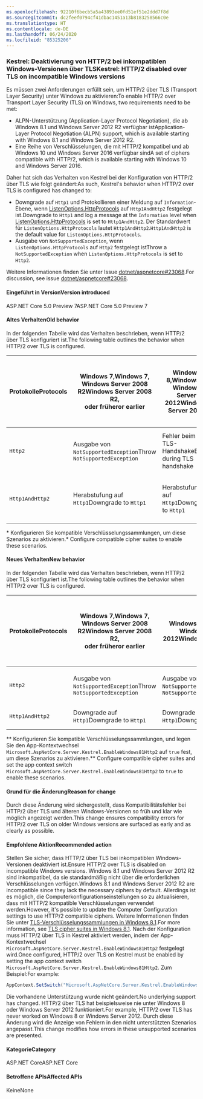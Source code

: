 ```yaml
---
ms.openlocfilehash: 92210f6becb5a5a43893ee0fd51ef51e2ddd7f8d
ms.sourcegitcommit: dc2feef0794cf41dbac1451a13b8183258566c0e
ms.translationtype: HT
ms.contentlocale: de-DE
ms.lasthandoff: 06/24/2020
ms.locfileid: "85325206"
---
```

### <a name="kestrel-http2-disabled-over-tls-on-incompatible-windows-versions"></a><span data-ttu-id="dfffb-101">Kestrel: Deaktivierung von HTTP/2 bei inkompatiblen Windows-Versionen über TLS</span><span class="sxs-lookup"><span data-stu-id="dfffb-101">Kestrel: HTTP/2 disabled over TLS on incompatible Windows versions</span></span>

<span data-ttu-id="dfffb-102">Es müssen zwei Anforderungen erfüllt sein, um HTTP/2 über TLS (Transport Layer Security) unter Windows zu aktivieren:</span><span class="sxs-lookup"><span data-stu-id="dfffb-102">To enable HTTP/2 over Transport Layer Security (TLS) on Windows, two requirements need to be met:</span></span>

- <span data-ttu-id="dfffb-103">ALPN-Unterstützung (Application-Layer Protocol Negotiation), die ab Windows 8.1 und Windows Server 2012 R2 verfügbar ist</span><span class="sxs-lookup"><span data-stu-id="dfffb-103">Application-Layer Protocol Negotiation (ALPN) support, which is available starting with Windows 8.1 and Windows Server 2012 R2.</span></span>
- <span data-ttu-id="dfffb-104">Eine Reihe von Verschlüsselungen, die mit HTTP/2 kompatibel und ab Windows 10 und Windows Server 2016 verfügbar sind</span><span class="sxs-lookup"><span data-stu-id="dfffb-104">A set of ciphers compatible with HTTP/2, which is available starting with Windows 10 and Windows Server 2016.</span></span>

<span data-ttu-id="dfffb-105">Daher hat sich das Verhalten von Kestrel bei der Konfiguration von HTTP/2 über TLS wie folgt geändert:</span><span class="sxs-lookup"><span data-stu-id="dfffb-105">As such, Kestrel's behavior when HTTP/2 over TLS is configured has changed to:</span></span>

- <span data-ttu-id="dfffb-106">Downgrade auf `Http1` und Protokollieren einer Meldung auf `Information`-Ebene, wenn [ListenOptions.HttpProtocols](/dotnet/api/microsoft.aspnetcore.server.kestrel.core.httpprotocols) auf `Http1AndHttp2` festgelegt ist.</span><span class="sxs-lookup"><span data-stu-id="dfffb-106">Downgrade to `Http1` and log a message at the `Information` level when [ListenOptions.HttpProtocols](/dotnet/api/microsoft.aspnetcore.server.kestrel.core.httpprotocols) is set to `Http1AndHttp2`.</span></span> <span data-ttu-id="dfffb-107">Der Standardwert für `ListenOptions.HttpProtocols` lautet `Http1AndHttp2`.</span><span class="sxs-lookup"><span data-stu-id="dfffb-107">`Http1AndHttp2` is the default value for `ListenOptions.HttpProtocols`.</span></span>
- <span data-ttu-id="dfffb-108">Ausgabe von `NotSupportedException`, wenn `ListenOptions.HttpProtocols` auf `Http2` festgelegt ist</span><span class="sxs-lookup"><span data-stu-id="dfffb-108">Throw a `NotSupportedException` when `ListenOptions.HttpProtocols` is set to `Http2`.</span></span>

<span data-ttu-id="dfffb-109">Weitere Informationen finden Sie unter Issue [dotnet/aspnetcore#23068](https://github.com/dotnet/aspnetcore/issues/23068).</span><span class="sxs-lookup"><span data-stu-id="dfffb-109">For discussion, see issue [dotnet/aspnetcore#23068](https://github.com/dotnet/aspnetcore/issues/23068).</span></span>

#### <a name="version-introduced"></a><span data-ttu-id="dfffb-110">Eingeführt in Version</span><span class="sxs-lookup"><span data-stu-id="dfffb-110">Version introduced</span></span>

<span data-ttu-id="dfffb-111">ASP.NET Core 5.0 Preview 7</span><span class="sxs-lookup"><span data-stu-id="dfffb-111">ASP.NET Core 5.0 Preview 7</span></span>

#### <a name="old-behavior"></a><span data-ttu-id="dfffb-112">Altes Verhalten</span><span class="sxs-lookup"><span data-stu-id="dfffb-112">Old behavior</span></span>

<span data-ttu-id="dfffb-113">In der folgenden Tabelle wird das Verhalten beschrieben, wenn HTTP/2 über TLS konfiguriert ist.</span><span class="sxs-lookup"><span data-stu-id="dfffb-113">The following table outlines the behavior when HTTP/2 over TLS is configured.</span></span>

| <span data-ttu-id="dfffb-114">Protokolle</span><span class="sxs-lookup"><span data-stu-id="dfffb-114">Protocols</span></span> | <span data-ttu-id="dfffb-115">Windows 7,</span><span class="sxs-lookup"><span data-stu-id="dfffb-115">Windows 7,</span></span><br /><span data-ttu-id="dfffb-116">Windows Server 2008 R2</span><span class="sxs-lookup"><span data-stu-id="dfffb-116">Windows Server 2008 R2,</span></span><br /><span data-ttu-id="dfffb-117">oder früher</span><span class="sxs-lookup"><span data-stu-id="dfffb-117">or earlier</span></span> | <span data-ttu-id="dfffb-118">Windows 8,</span><span class="sxs-lookup"><span data-stu-id="dfffb-118">Windows 8,</span></span><br /><span data-ttu-id="dfffb-119">Windows Server 2012</span><span class="sxs-lookup"><span data-stu-id="dfffb-119">Windows Server 2012</span></span> | <span data-ttu-id="dfffb-120">Windows 8.1,</span><span class="sxs-lookup"><span data-stu-id="dfffb-120">Windows 8.1,</span></span><br /><span data-ttu-id="dfffb-121">Windows Server 2012 R2</span><span class="sxs-lookup"><span data-stu-id="dfffb-121">Windows Server 2012 R2</span></span> | <span data-ttu-id="dfffb-122">Windows 10,</span><span class="sxs-lookup"><span data-stu-id="dfffb-122">Windows 10,</span></span><br /><span data-ttu-id="dfffb-123">Windows Server 2016</span><span class="sxs-lookup"><span data-stu-id="dfffb-123">Windows Server 2016,</span></span><br /><span data-ttu-id="dfffb-124">oder höher</span><span class="sxs-lookup"><span data-stu-id="dfffb-124">or newer</span></span> |
|---------------|-----------------------------------------------|--------------------------------|-------------------------------------|------------------------------------------|
| `Http2`         | <span data-ttu-id="dfffb-125">Ausgabe von `NotSupportedException`</span><span class="sxs-lookup"><span data-stu-id="dfffb-125">Throw `NotSupportedException`</span></span>                   | <span data-ttu-id="dfffb-126">Fehler beim TLS-Handshake</span><span class="sxs-lookup"><span data-stu-id="dfffb-126">Error during TLS handshake</span></span>     | <span data-ttu-id="dfffb-127">Fehler beim TLS-Handshake &ast;</span><span class="sxs-lookup"><span data-stu-id="dfffb-127">Error during TLS handshake &ast;</span></span>     | <span data-ttu-id="dfffb-128">Kein Fehler</span><span class="sxs-lookup"><span data-stu-id="dfffb-128">No error</span></span> |
| `Http1AndHttp2` | <span data-ttu-id="dfffb-129">Herabstufung auf `Http1`</span><span class="sxs-lookup"><span data-stu-id="dfffb-129">Downgrade to `Http1`</span></span>                    | <span data-ttu-id="dfffb-130">Herabstufung auf `Http1`</span><span class="sxs-lookup"><span data-stu-id="dfffb-130">Downgrade to `Http1`</span></span>     | <span data-ttu-id="dfffb-131">Fehler beim TLS-Handshake &ast;</span><span class="sxs-lookup"><span data-stu-id="dfffb-131">Error during TLS handshake &ast;</span></span>     | <span data-ttu-id="dfffb-132">Kein Fehler</span><span class="sxs-lookup"><span data-stu-id="dfffb-132">No error</span></span> |

<span data-ttu-id="dfffb-133">&ast; Konfigurieren Sie kompatible Verschlüsselungssammlungen, um diese Szenarios zu aktivieren.</span><span class="sxs-lookup"><span data-stu-id="dfffb-133">&ast; Configure compatible cipher suites to enable these scenarios.</span></span>

#### <a name="new-behavior"></a><span data-ttu-id="dfffb-134">Neues Verhalten</span><span class="sxs-lookup"><span data-stu-id="dfffb-134">New behavior</span></span>

<span data-ttu-id="dfffb-135">In der folgenden Tabelle wird das Verhalten beschrieben, wenn HTTP/2 über TLS konfiguriert ist.</span><span class="sxs-lookup"><span data-stu-id="dfffb-135">The following table outlines the behavior when HTTP/2 over TLS is configured.</span></span>

| <span data-ttu-id="dfffb-136">Protokolle</span><span class="sxs-lookup"><span data-stu-id="dfffb-136">Protocols</span></span> | <span data-ttu-id="dfffb-137">Windows 7,</span><span class="sxs-lookup"><span data-stu-id="dfffb-137">Windows 7,</span></span><br /><span data-ttu-id="dfffb-138">Windows Server 2008 R2</span><span class="sxs-lookup"><span data-stu-id="dfffb-138">Windows Server 2008 R2,</span></span><br /><span data-ttu-id="dfffb-139">oder früher</span><span class="sxs-lookup"><span data-stu-id="dfffb-139">or earlier</span></span> | <span data-ttu-id="dfffb-140">Windows 8,</span><span class="sxs-lookup"><span data-stu-id="dfffb-140">Windows 8,</span></span><br /><span data-ttu-id="dfffb-141">Windows Server 2012</span><span class="sxs-lookup"><span data-stu-id="dfffb-141">Windows Server 2012</span></span> | <span data-ttu-id="dfffb-142">Windows 8.1,</span><span class="sxs-lookup"><span data-stu-id="dfffb-142">Windows 8.1,</span></span><br /><span data-ttu-id="dfffb-143">Windows Server 2012 R2</span><span class="sxs-lookup"><span data-stu-id="dfffb-143">Windows Server 2012 R2</span></span> | <span data-ttu-id="dfffb-144">Windows 10,</span><span class="sxs-lookup"><span data-stu-id="dfffb-144">Windows 10,</span></span><br /><span data-ttu-id="dfffb-145">Windows Server 2016</span><span class="sxs-lookup"><span data-stu-id="dfffb-145">Windows Server 2016,</span></span><br /><span data-ttu-id="dfffb-146">oder höher</span><span class="sxs-lookup"><span data-stu-id="dfffb-146">or newer</span></span> |
|---------------|-----------------------------------------------|--------------------------------|-------------------------------------|------------------------------------------|
| `Http2`         | <span data-ttu-id="dfffb-147">Ausgabe von `NotSupportedException`</span><span class="sxs-lookup"><span data-stu-id="dfffb-147">Throw `NotSupportedException`</span></span>                   | <span data-ttu-id="dfffb-148">Ausgabe von `NotSupportedException`</span><span class="sxs-lookup"><span data-stu-id="dfffb-148">Throw `NotSupportedException`</span></span>     | <span data-ttu-id="dfffb-149">Ausgabe von `NotSupportedException` &ast;&ast;</span><span class="sxs-lookup"><span data-stu-id="dfffb-149">Throw `NotSupportedException` &ast;&ast;</span></span>     | <span data-ttu-id="dfffb-150">Kein Fehler</span><span class="sxs-lookup"><span data-stu-id="dfffb-150">No error</span></span> |
| `Http1AndHttp2` | <span data-ttu-id="dfffb-151">Downgrade auf `Http1`</span><span class="sxs-lookup"><span data-stu-id="dfffb-151">Downgrade to `Http1`</span></span>                    | <span data-ttu-id="dfffb-152">Downgrade auf `Http1`</span><span class="sxs-lookup"><span data-stu-id="dfffb-152">Downgrade to `Http1`</span></span>     | <span data-ttu-id="dfffb-153">Downgrade auf `Http1` &ast;&ast;</span><span class="sxs-lookup"><span data-stu-id="dfffb-153">Downgrade to `Http1` &ast;&ast;</span></span>     | <span data-ttu-id="dfffb-154">Kein Fehler</span><span class="sxs-lookup"><span data-stu-id="dfffb-154">No error</span></span> |

<span data-ttu-id="dfffb-155">&ast;&ast; Konfigurieren Sie kompatible Verschlüsselungssammlungen, und legen Sie den App-Kontextwechsel `Microsoft.AspNetCore.Server.Kestrel.EnableWindows81Http2` auf `true` fest, um diese Szenarios zu aktivieren.</span><span class="sxs-lookup"><span data-stu-id="dfffb-155">&ast;&ast; Configure compatible cipher suites and set the app context switch `Microsoft.AspNetCore.Server.Kestrel.EnableWindows81Http2` to `true` to enable these scenarios.</span></span>

#### <a name="reason-for-change"></a><span data-ttu-id="dfffb-156">Grund für die Änderung</span><span class="sxs-lookup"><span data-stu-id="dfffb-156">Reason for change</span></span>

<span data-ttu-id="dfffb-157">Durch diese Änderung wird sichergestellt, dass Kompatibilitätsfehler bei HTTP/2 über TLS und älteren Windows-Versionen so früh und klar wie möglich angezeigt werden.</span><span class="sxs-lookup"><span data-stu-id="dfffb-157">This change ensures compatibility errors for HTTP/2 over TLS on older Windows versions are surfaced as early and as clearly as possible.</span></span>

#### <a name="recommended-action"></a><span data-ttu-id="dfffb-158">Empfohlene Aktion</span><span class="sxs-lookup"><span data-stu-id="dfffb-158">Recommended action</span></span>

<span data-ttu-id="dfffb-159">Stellen Sie sicher, dass HTTP/2 über TLS bei inkompatiblen Windows-Versionen deaktiviert ist.</span><span class="sxs-lookup"><span data-stu-id="dfffb-159">Ensure HTTP/2 over TLS is disabled on incompatible Windows versions.</span></span> <span data-ttu-id="dfffb-160">Windows 8.1 und Windows Server 2012 R2 sind inkompatibel, da sie standardmäßig nicht über die erforderlichen Verschlüsselungen verfügen.</span><span class="sxs-lookup"><span data-stu-id="dfffb-160">Windows 8.1 and Windows Server 2012 R2 are incompatible since they lack the necessary ciphers by default.</span></span> <span data-ttu-id="dfffb-161">Allerdings ist es möglich, die Computerkonfigurationseinstellungen so zu aktualisieren, dass mit HTTP/2 kompatible Verschlüsselungen verwendet werden.</span><span class="sxs-lookup"><span data-stu-id="dfffb-161">However, it's possible to update the Computer Configuration settings to use HTTP/2 compatible ciphers.</span></span> <span data-ttu-id="dfffb-162">Weitere Informationen finden Sie unter [TLS-Verschlüsselungssammlungen in Windows 8.1](/windows/win32/secauthn/tls-cipher-suites-in-windows-8-1).</span><span class="sxs-lookup"><span data-stu-id="dfffb-162">For more information, see [TLS cipher suites in Windows 8.1](/windows/win32/secauthn/tls-cipher-suites-in-windows-8-1).</span></span> <span data-ttu-id="dfffb-163">Nach der Konfiguration muss HTTP/2 über TLS in Kestrel aktiviert werden, indem der App-Kontextwechsel `Microsoft.AspNetCore.Server.Kestrel.EnableWindows81Http2` festgelegt wird.</span><span class="sxs-lookup"><span data-stu-id="dfffb-163">Once configured, HTTP/2 over TLS on Kestrel must be enabled by setting the app context switch `Microsoft.AspNetCore.Server.Kestrel.EnableWindows81Http2`.</span></span> <span data-ttu-id="dfffb-164">Zum Beispiel:</span><span class="sxs-lookup"><span data-stu-id="dfffb-164">For example:</span></span>

```csharp
AppContext.SetSwitch("Microsoft.AspNetCore.Server.Kestrel.EnableWindows81Http2", true);
```

<span data-ttu-id="dfffb-165">Die vorhandene Unterstützung wurde nicht geändert.</span><span class="sxs-lookup"><span data-stu-id="dfffb-165">No underlying support has changed.</span></span> <span data-ttu-id="dfffb-166">HTTP/2 über TLS hat beispielsweise nie unter Windows 8 oder Windows Server 2012 funktioniert.</span><span class="sxs-lookup"><span data-stu-id="dfffb-166">For example, HTTP/2 over TLS has never worked on Windows 8 or Windows Server 2012.</span></span> <span data-ttu-id="dfffb-167">Durch diese Änderung wird die Anzeige von Fehlern in den nicht unterstützten Szenarios angepasst.</span><span class="sxs-lookup"><span data-stu-id="dfffb-167">This change modifies how errors in these unsupported scenarios are presented.</span></span>

#### <a name="category"></a><span data-ttu-id="dfffb-168">Kategorie</span><span class="sxs-lookup"><span data-stu-id="dfffb-168">Category</span></span>

<span data-ttu-id="dfffb-169">ASP.NET Core</span><span class="sxs-lookup"><span data-stu-id="dfffb-169">ASP.NET Core</span></span>

#### <a name="affected-apis"></a><span data-ttu-id="dfffb-170">Betroffene APIs</span><span class="sxs-lookup"><span data-stu-id="dfffb-170">Affected APIs</span></span>

<span data-ttu-id="dfffb-171">Keine</span><span class="sxs-lookup"><span data-stu-id="dfffb-171">None</span></span>

<!--

#### Affected APIs

Not detectable via API analysis

-->
